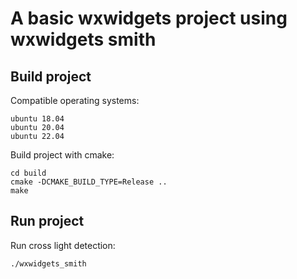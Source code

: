 # A basic wxwidgets project using wxwidgets smith

## Build project
Compatible operating systems:
```
ubuntu 18.04
ubuntu 20.04
ubuntu 22.04
```
Build project with cmake:
```
cd build
cmake -DCMAKE_BUILD_TYPE=Release ..
make
```

## Run project
Run cross light detection:
```
./wxwidgets_smith
```
